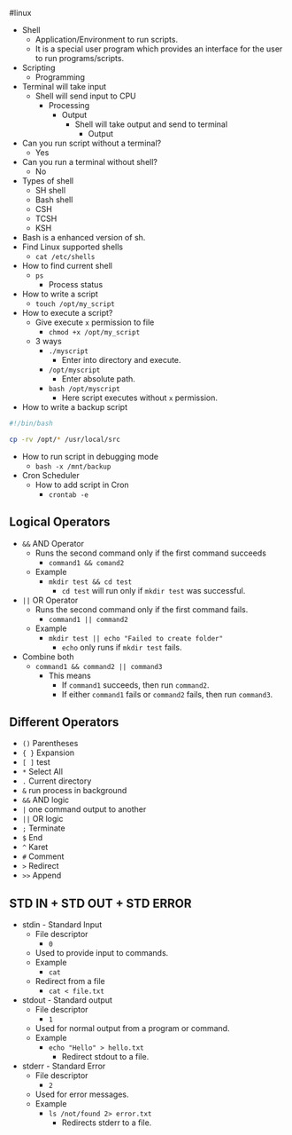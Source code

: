 #linux
* Shell
	* Application/Environment to run scripts. 
	* It is a special user program which provides an interface for the user to run programs/scripts.
* Scripting 
	* Programming
* Terminal will take input
	* Shell will send input to CPU
		* Processing
			* Output
				* Shell will take output and send to terminal
					* Output
* Can you run script without a terminal?
	* Yes
* Can you run a terminal without shell?
	* No
* Types of shell
	* SH shell
	* Bash shell
	* CSH
	* TCSH
	* KSH
* Bash is a enhanced version of sh.
* Find Linux supported shells
	* `cat /etc/shells`
* How to find current shell
	* `ps` 
		* Process status
* How to write a script
	* `touch /opt/my_script`
* How to execute a script?
	* Give execute `x` permission to file
		* `chmod +x /opt/my_script`
	* 3 ways
		* `./myscript`
			* Enter into directory and execute.
		* `/opt/myscript`
			* Enter absolute path.
		* `bash /opt/myscript`
			* Here script executes without `x` permission.
* How to write a backup script
```bash
#!/bin/bash

cp -rv /opt/* /usr/local/src
```
* How to run script in debugging mode
	* `bash -x /mnt/backup`
* Cron Scheduler
	* How to add script in Cron
		* `crontab -e`
## Logical Operators
* `&&` AND Operator
	* Runs the second command only if the first command succeeds
		* `command1 && comand2`
	* Example
		* `mkdir test && cd test`
			* `cd test` will run only if `mkdir test` was successful.
* `||` OR Operator
	* Runs the second command only if the first command fails.
		* `command1 || command2`
	* Example
		* `mkdir test || echo "Failed to create folder"`
			* `echo` only runs if `mkdir test` fails.
* Combine both
	* `command1 && command2 || command3`
		* This means
			* If `command1` succeeds, then run `command2`.
			* If either `command1` fails or `command2` fails, then run `command3`.
## Different Operators
* `()` Parentheses
* `{ }` Expansion
* `[ ]` test
* `*` Select All
* `.` Current directory
* `&` run process in background
* `&&` AND logic
* `|` one command output to another
* `||` OR logic
* `;` Terminate
* `$` End
* `^` Karet
* `#` Comment
* `>` Redirect
* `>>` Append
## STD IN + STD OUT + STD ERROR
* stdin - Standard Input
	* File descriptor
		* `0`
	* Used to provide input to commands.
	* Example
		* `cat`
	* Redirect from a file
		* `cat < file.txt`
* stdout - Standard output
	* File descriptor
		* `1`
	* Used for normal output from a program or command.
	* Example
		* `echo "Hello" > hello.txt`
			* Redirect stdout to a file.
* stderr - Standard Error
	* File descriptor
		* `2`
	* Used for error messages.
	* Example
		* `ls /not/found 2> error.txt`
			* Redirects stderr to a file.

